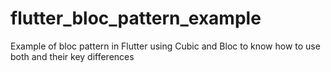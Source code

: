 # flutter_bloc_pattern_example
Example of bloc pattern in Flutter using Cubic and Bloc to know how to use both and their key differences
